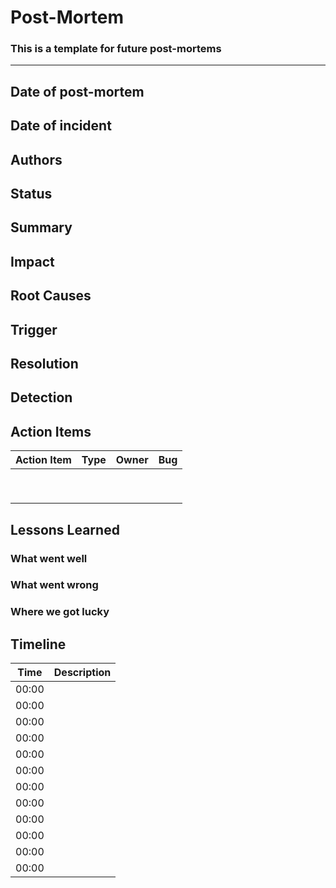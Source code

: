 # Post-Mortem

### This is a template for future post-mortems
---------------------------------------------

## Date of post-mortem


## Date of incident


## Authors


## Status


## Summary


## Impact


## Root Causes


## Trigger


## Resolution


## Detection


## Action Items

| Action Item | Type | Owner | Bug |
| ----------- | ---- | ----- | --- |
| | | | |
| | | | |
| | | | |
| | | | |
| | | | |
| | | | |
| | | | |
| | | | |
| | | | |

## Lessons Learned


### What went well


### What went wrong


### Where we got lucky


## Timeline

| Time  | Description |
| ----- | ----------- |
| 00:00 | |
| 00:00 | |
| 00:00 | |
| 00:00 | |
| 00:00 | |
| 00:00 | |
| 00:00 | |
| 00:00 | |
| 00:00 | |
| 00:00 | |
| 00:00 | |
| 00:00 | |
